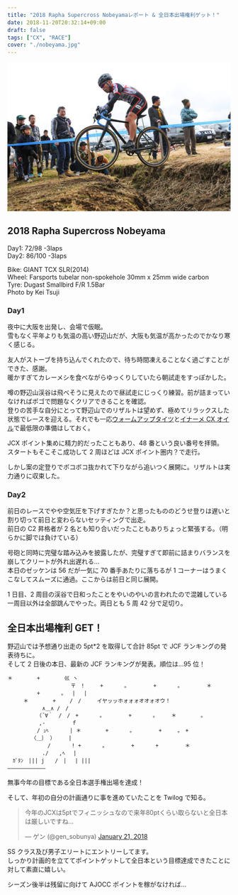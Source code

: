 ```yaml
---
title: "2018 Rapha Supercross Nobeyamaレポート & 全日本出場権利ゲット！"
date: 2018-11-20T20:32:14+09:00
draft: false
tags: ["CX", "RACE"]
cover: "./nobeyama.jpg"
---
```


![image](./nobeyama.jpg)

## 2018 Rapha Supercross Nobeyama

Day1: 72/98 -3laps  
Day2: 86/100 -3laps

Bike: GIANT TCX SLR(2014)  
Wheel: Farsports tubelar non-spokehole 30mm x 25mm wide carbon  
Tyre: Dugast Smallbird F/R 1.5Bar  
Photo by Kei Tsuji

### Day1

夜中に大阪を出発し、会場で仮眠。  
雪もなく平年よりも気温の高い野辺山だが、大阪も気温が高かったのでかなり寒く感じる。

友人がストーブを持ち込んでくれたので、待ち時間凍えることなく過ごすことができた、感謝。  
暖かすぎてカレーメシを食べながらゆっくりしていたら朝試走をすっぽかした。

噂の野辺山渓谷は飛べそうに見えたので昼試走にじっくり練習。前が詰まっていなければポゴで問題なくクリアできることを確認。  
登りの苦手な自分にとって野辺山でのリザルトは望めず、極めてリラックスした状態でレースを迎える。それでも一応[ウォームアップタイツ](https://rover.ebay.com/rover/1/711-53200-19255-0/1?ff3=4&toolid=11800&pub=5575336615&campid=5338191852&mpre=https%3A%2F%2Fwww.ebay.com%2Fitm%2F162244070914%3F_sp%3Dp2488211.m41214.l9765%26_trkparms%3Ditemid%253A162244070914)と[イナーメ CX オイル](https://amzn.to/2QSg0TY)で最低限の準備はしておく。

JCX ポイント集めに精力的だったこともあり、48 番という良い番号を拝領。  
スタートもそこそこ成功して 2 周ほどは JCX ポイント圏内？で走行。

しかし案の定登りでボコボコ抜かれて下りながら追いつく展開に。リザルトは実力通りに収束した。

### Day2

前日のレースでやや空気圧を下げすぎたか？と思ったもののどうせ登りは遅いと割り切って前日と変わらないセッティングで出走。  
前日の C2 昇格者が 2 名とも知り合いだったこともありちょっと緊張する。（明らかに脚では負けている）

号砲と同時に完璧な踏み込みを披露したが、完璧すぎて即前に詰まりバランスを崩してクリートが外れ出遅れる…  
本日のゼッケンは 56 だが一気に 70 番手あたりに落ちるが 1 コーナーはうまくこなしてスムーズに通過。ここからは前日と同じ展開。

1 日目、2 周目の渓谷で日和ったことをやいのやいの言われたので混雑している一周目以外は全部跳んでやった。両日とも 5 周 42 分で足切り。

## 全日本出場権利 GET！

野辺山では予想通り出走の 5pt\*2 を取得して合計 85pt で JCF ランキングの発表待ちに。  
そして 2 日後の本日、最新の JCF ランキングが発表。順位は…95 位！

```txt
＊　 　　　+　　 　　巛 ヽ
　　　　　　　　　　　　〒　!　　　+　　　　。　　　　　+　　　　。　　　　　＊　 　　　。
　 　　　　+　　　　。　 | 　|
　　　＊　 　　　+　　 /　/　　　イヤッッホォォォオオォオウ！
　　　　　　 ∧＿∧ /　/
　　　　　　（´∀｀　/　/　+　　　　。　　　　　+　　　　。　　　＊　 　　　。
　　　　　　,-　　　　　ｆ
　　　　　 / ｭﾍ　　　　| ＊　 　　　+　　　　。　　　　　+　　　。　+
　　　　　〈＿｝ ）　　　|
　　　　　　　 /　　　　! +　　　　。　　　　　+　　　　+　　　　　＊
　　　　　　 ./　　,ﾍ　 |
　ｶﾞﾀﾝ　||| j　　/　|　 | |||
――――――――――――
```

無事今年の目標である全日本選手権出場を達成！

そして、年初の自分の計画通りに事を進めていたことを Twilog で知る。

<blockquote class="twitter-tweet"><p lang="ja" dir="ltr">今年のJCXは5ptでフィニッシュなので来年80ptくらい取らないと全日本は厳しいですね…</p>&mdash; ゲン (@gen_sobunya) <a href="https://twitter.com/gen_sobunya/status/955040608325808129?ref_src=twsrc%5Etfw">January 21, 2018</a></blockquote>

SS クラス及び男子エリートにエントリーしてます。  
しっかり計画的を立ててポイントゲットして全日本という目標達成できたことに対して素直に嬉しい。

シーズン後半は残留に向けて AJOCC ポイントを稼がなければ…

<LinkBox isAmazonLink url="https://www.amazon.co.jp/dp/B019FM9MQ6/" />
